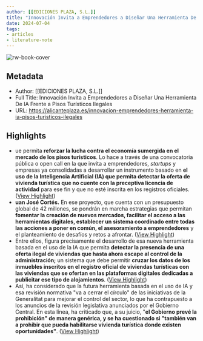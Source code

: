 ```yaml
---
author: [[EDICIONES PLAZA, S.L.]]
title: "Innovación Invita a Emprendedores a Diseñar Una Herramienta De IA Frente a Pisos Turísticos Ilegales"
date: 2024-07-04
tags: 
- articles
- literature-note
---
```

![rw-book-cover](https://alicanteplaza.es/public/Image/socialThumb/17200853703700230.png)

## Metadata
- Author: [[EDICIONES PLAZA, S.L.]]
- Full Title: Innovación Invita a Emprendedores a Diseñar Una Herramienta De IA Frente a Pisos Turísticos Ilegales
- URL: https://alicanteplaza.es/innovacion-emprendedores-herramienta-ia-pisos-turisticos-ilegales

## Highlights
- ue permita **reforzar la lucha contra el economía sumergida en el mercado de los pisos turísticos**. Lo hace a través de una convocatoria pública o open call en la que invita a emprendedores, *startups* y empresas ya consolidadas a desarrollar un instrumento basado en **el uso de la Inteligencia Artificial (IA) que permita detectar la oferta de vivienda turística que no cuente con la preceptiva licencia de actividad** para ese fin y que no esté inscrita en los registros oficiales. ([View Highlight](https://read.readwise.io/read/01j1yrdasqk4dtsy3e84ajgvbf))
- **uan José Cortés.** En ese proyecto, que cuenta con un presupuesto global de 42 millones, se pondrán en marcha estrategias que permitan **fomentar la creación de nuevos mercados, facilitar el acceso a las herramientas digitales, establecer un sistema coordinado entre todas las acciones a poner en común, el asesoramiento a emprendedores** y el planteamiento de desafíos y retos a afrontar. ([View Highlight](https://read.readwise.io/read/01j1yrdswntawx22px65b67jdv))
- Entre ellos, figura precisamente el desarrollo de esa nueva herramienta basada en el uso de la IA que permita **detectar la presencia de una oferta ilegal de viviendas que hasta ahora escape al control de la administración;** un sistema que debe permitir **cruzar los datos de los inmuebles inscritos en el registro oficial de viviendas turísticas con las viviendas que se ofertan en las plataformas digitales dedicadas a publicitar ese tipo de alojamientos**. ([View Highlight](https://read.readwise.io/read/01j1yre5wavyjy2x1cnrb9pgm4))
- Así, ha considerado que la futura herramienta basada en el uso de IA y esa revisión normativa "va a cerrar el círculo" de las iniciativas de la Generalitat para mejorar el control del sector, lo que ha contrapuesto a los anuncios de la revisión legislativa anunciados por el Gobierno Central. En esta línea, ha criticado que, a su juicio, "**el Gobierno prevé la prohibición" de manera genérica, y se ha cuestionado si "también van a prohibir que pueda habilitarse vivienda turística donde existen oportunidades"**. ([View Highlight](https://read.readwise.io/read/01j1yresrk0vaahczf00hr91cn))

